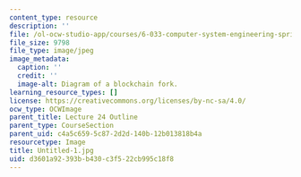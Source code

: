 ```yaml
---
content_type: resource
description: ''
file: /ol-ocw-studio-app/courses/6-033-computer-system-engineering-spring-2018/d3601a92393bb430c3f522cb995c18f8_Untitled-1.jpg
file_size: 9798
file_type: image/jpeg
image_metadata:
  caption: ''
  credit: ''
  image-alt: Diagram of a blockchain fork.
learning_resource_types: []
license: https://creativecommons.org/licenses/by-nc-sa/4.0/
ocw_type: OCWImage
parent_title: Lecture 24 Outline
parent_type: CourseSection
parent_uid: c4a5c659-5c87-2d2d-140b-12b013818b4a
resourcetype: Image
title: Untitled-1.jpg
uid: d3601a92-393b-b430-c3f5-22cb995c18f8
---
```

